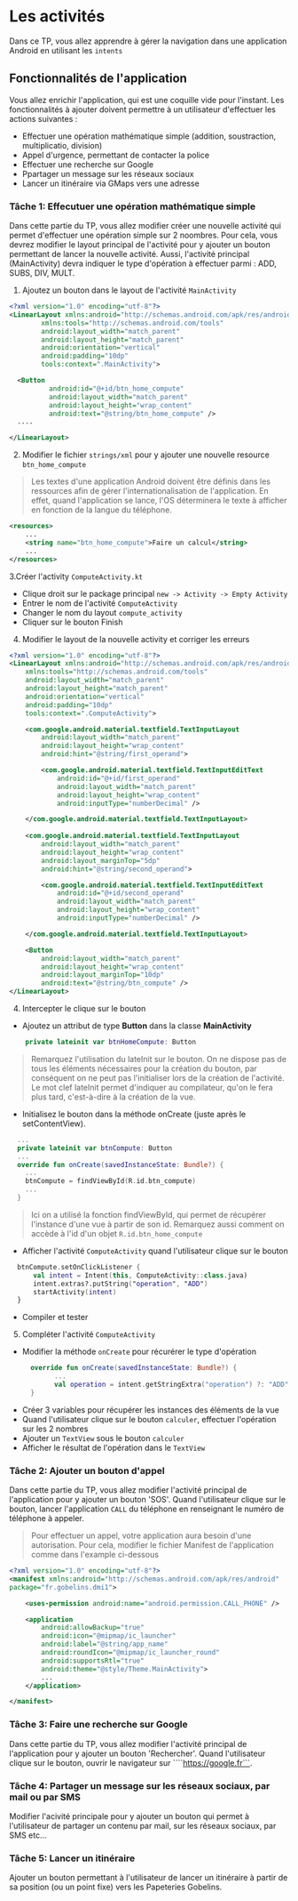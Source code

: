 # Les activités
Dans ce TP, vous allez apprendre à gérer la navigation dans une application Android en utilisant les ```intents```

## Fonctionnalités de l'application 
Vous allez enrichir l'application, qui est une coquille vide pour l'instant. 
Les fonctionnalités à ajouter doivent permettre à un utilisateur d'effectuer les actions suivantes :
  - Effectuer une opération mathématique simple (addition, soustraction, multiplicatio, division)
  - Appel d'urgence, permettant de contacter la police
  - Effectuer une recherche sur Google
  - Ppartager un message sur les réseaux sociaux
  - Lancer un itinéraire via GMaps vers une adresse

### Tâche 1: Effecutuer une opération mathématique simple
Dans cette partie du TP, vous allez modifier créer une nouvelle activité qui permet d'effectuer une opération simple sur 2 noombres.
Pour cela, vous devrez modifier le layout principal de l'activité pour y ajouter un bouton permettant de lancer la nouvelle activité. 
Aussi, l'activité principal (MainActivity) devra indiquer le type d'opération à effectuer parmi : ADD, SUBS, DIV, MULT.

1. Ajoutez un bouton dans le layout de l'activité ```MainActivity```
```xml
<?xml version="1.0" encoding="utf-8"?>
<LinearLayout xmlns:android="http://schemas.android.com/apk/res/android"
        xmlns:tools="http://schemas.android.com/tools"
        android:layout_width="match_parent"
        android:layout_height="match_parent"
        android:orientation="vertical"
        android:padding="10dp"
        tools:context=".MainActivity">

  <Button
          android:id="@+id/btn_home_compute"
          android:layout_width="match_parent"
          android:layout_height="wrap_content"
          android:text="@string/btn_home_compute" />
  ....

</LinearLayout>
```
2. Modifier le fichier ```strings/xml``` pour y ajouter une nouvelle resource ```btn_home_compute```
> Les textes d'une application Android doivent être définis dans les ressources afin de 
> gérer l'internationalisation de l'application. En effet, quand l'application se lance, l'OS déterminera
> le texte à afficher en fonction de la langue du téléphone.

```xml
<resources>
    ...
    <string name="btn_home_compute">Faire un calcul</string>
    ...
</resources>
```

3.Créer l'activity ```ComputeActivity.kt```
- Clique droit sur le package principal ```new -> Activity -> Empty Activity```
- Entrer le nom de l'activité ```ComputeActivity```
- Changer le nom du layout ```compute_activity```
- Cliquer sur le bouton Finish 

4. Modifier le layout de la nouvelle activity et corriger les erreurs
```xml
<?xml version="1.0" encoding="utf-8"?>
<LinearLayout xmlns:android="http://schemas.android.com/apk/res/android"
    xmlns:tools="http://schemas.android.com/tools"
    android:layout_width="match_parent"
    android:layout_height="match_parent"
    android:orientation="vertical"
    android:padding="10dp"
    tools:context=".ComputeActivity">

    <com.google.android.material.textfield.TextInputLayout
        android:layout_width="match_parent"
        android:layout_height="wrap_content"
        android:hint="@string/first_operand">

        <com.google.android.material.textfield.TextInputEditText
            android:id="@+id/first_operand"
            android:layout_width="match_parent"
            android:layout_height="wrap_content"
            android:inputType="numberDecimal" />

    </com.google.android.material.textfield.TextInputLayout>
  
    <com.google.android.material.textfield.TextInputLayout
        android:layout_width="match_parent"
        android:layout_height="wrap_content"
        android:layout_marginTop="5dp"
        android:hint="@string/second_operand">

        <com.google.android.material.textfield.TextInputEditText
            android:id="@+id/second_operand"
            android:layout_width="match_parent"
            android:layout_height="wrap_content"
            android:inputType="numberDecimal" />

    </com.google.android.material.textfield.TextInputLayout>

    <Button
        android:layout_width="match_parent"
        android:layout_height="wrap_content"
        android:layout_marginTop="10dp"
        android:text="@string/btn_compute" />
</LinearLayout>
```

4. Intercepter le clique sur le bouton
- Ajoutez un attribut de type **Button** dans la classe **MainActivity**
```Kotlin
    private lateinit var btnHomeCompute: Button
```
> Remarquez l'utilisation du lateInit sur le bouton. On ne dispose pas de tous les éléments nécessaires pour la création du bouton, par conséquent on ne peut pas l'initialiser lors de la création de l'activité.
> Le mot clef lateInit permet d'indiquer au compilateur, qu'on le fera plus tard, c'est-à-dire à la création de la vue.

- Initialisez le bouton dans la méthode onCreate (juste après le setContentView).

```Kotlin
  ...
  private lateinit var btnCompute: Button
  ...
  override fun onCreate(savedInstanceState: Bundle?) {
    ...
    btnCompute = findViewById(R.id.btn_compute)
    ...
  }
```

> Ici on a utilisé la fonction findViewById, qui permet de récupérer l'instance d'une vue à partir de son id.
> Remarquez aussi comment on accède à l'id d'un objet ```R.id.btn_home_compute```

- Afficher l'activité ```ComputeActivity``` quand l'utilisateur clique sur le bouton
```kotlin 
  btnCompute.setOnClickListener {
      val intent = Intent(this, ComputeActivity::class.java)
      intent.extras?.putString("operation", "ADD")
      startActivity(intent)
  }
```

- Compiler et tester

5. Compléter l'activité ```ComputeActivity```

- Modifier la méthode ```onCreate``` pour récurérer le type d'opération
  ```kotlin 
    override fun onCreate(savedInstanceState: Bundle?) {
          ...
          val operation = intent.getStringExtra("operation") ?: "ADD"
    }
  ```
- Créer 3 variables pour récupérer les instances des éléments de la vue
- Quand l'utilisateur clique sur le bouton ```calculer```, effectuer l'opération sur les 2 nombres
- Ajouter un ```TextView``` sous le bouton ```calculer```
- Afficher le résultat de l'opération dans le ```TextView```

### Tâche 2: Ajouter un bouton d'appel
Dans cette partie du TP, vous allez modifier l'activité principal de l'application pour y ajouter 
un bouton 'SOS'. Quand l'utilisateur clique sur le bouton, lancer l'application ````CALL```` du téléphone
en renseignant le numéro de téléphone à appeler. 

> Pour effectuer un appel, votre application aura besoin d'une autorisation.
> Pour cela, modifier le fichier Manifest de l'application comme dans l'example ci-dessous
``` xml
<?xml version="1.0" encoding="utf-8"?>
<manifest xmlns:android="http://schemas.android.com/apk/res/android"
package="fr.gobelins.dmi1">

    <uses-permission android:name="android.permission.CALL_PHONE" />

    <application
        android:allowBackup="true"
        android:icon="@mipmap/ic_launcher"
        android:label="@string/app_name"
        android:roundIcon="@mipmap/ic_launcher_round"
        android:supportsRtl="true"
        android:theme="@style/Theme.MainActivity">
        ...
    </application>

</manifest>
```

### Tâche 3: Faire une recherche sur Google
Dans cette partie du TP, vous allez modifier l'activité principal de l'application pour y ajouter
un bouton 'Rechercher'. Quand l'utilisateur clique sur le bouton, ouvrir le navigateur sur ````https://google.fr```. 

### Tâche 4: Partager un message sur les réseaux sociaux, par mail ou par SMS
Modifier l'acivité principale pour y ajouter un bouton qui permet à l'utilisateur de partager un contenu par mail,
sur les réseaux sociaux, par SMS etc...

### Tâche 5: Lancer un itinéraire 
Ajouter un bouton permettant à l'utilisateur de lancer un itinéraire à partir de sa position (ou un point fixe)
vers les Papeteries Gobelins.




